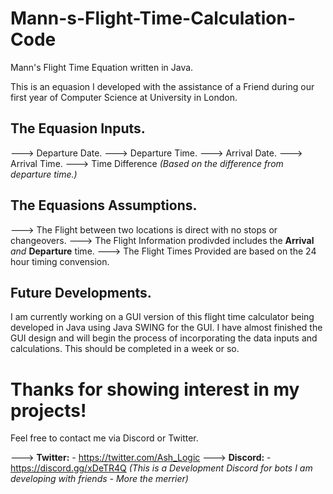 # Mann-s-Flight-Time-Calculation-Code
Mann's Flight Time Equation written in Java.

This is an equasion I developed with the assistance of a Friend during our first year of Computer Science at University in London.

## The Equasion Inputs.
---> Departure Date.
---> Departure Time.
---> Arrival Date.
---> Arrival Time. 
---> Time Difference *(Based on the difference from departure time.)*

## The Equasions Assumptions.
---> The Flight between two locations is direct with no stops or changeovers.
---> The Flight Information prodivded includes the **Arrival** _and_ **Departure** time.
---> The Flight Times Provided are based on the 24 hour timing convension.

## Future Developments. 
I am currently working on a GUI version of this flight time calculator being developed in Java using Java SWING for the GUI.
I have almost finished the GUI design and will begin the process of incorporating the data inputs and calculations. 
This should be completed in a week or so.

# Thanks for showing interest in my projects!
Feel free to contact me via Discord or Twitter. 

---> **Twitter:** - https://twitter.com/Ash_Logic
---> **Discord:** - https://discord.gg/xDeTR4Q _(This is a Development Discord for bots I am developing with friends - More the merrier)_
